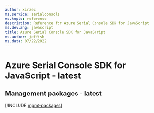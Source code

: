 ```yaml
---
author: xirzec
ms.service: serialconsole
ms.topic: reference
description: Reference for Azure Serial Console SDK for JavaScript
ms.devlang: javascript
title: Azure Serial Console SDK for JavaScript
ms.author: jeffish
ms.data: 07/22/2022
---
```

# Azure Serial Console SDK for JavaScript - latest

## Management packages - latest
[!INCLUDE [mgmt-packages](serial-console-mgmt-index.md)]